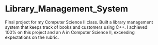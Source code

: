 # Library_Management_System
Final project for my Computer Science II class. Built a library management system that keeps track of books and customers using C++.
I achieved 100% on this project and an A in Computer Science II, exceeding expectations on the rubric.
